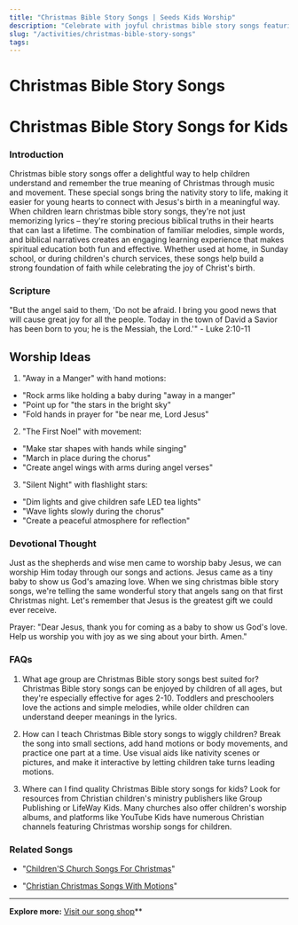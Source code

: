 ```yaml
---
title: "Christmas Bible Story Songs | Seeds Kids Worship"
description: "Celebrate with joyful christmas bible story songs featuring biblical Christmas themes. Holiday worship music for children and families."
slug: "/activities/christmas-bible-story-songs"
tags:
---
```


# Christmas Bible Story Songs

# Christmas Bible Story Songs for Kids

### Introduction
Christmas bible story songs offer a delightful way to help children understand and remember the true meaning of Christmas through music and movement. These special songs bring the nativity story to life, making it easier for young hearts to connect with Jesus's birth in a meaningful way. When children learn christmas bible story songs, they're not just memorizing lyrics – they're storing precious biblical truths in their hearts that can last a lifetime. The combination of familiar melodies, simple words, and biblical narratives creates an engaging learning experience that makes spiritual education both fun and effective. Whether used at home, in Sunday school, or during children's church services, these songs help build a strong foundation of faith while celebrating the joy of Christ's birth.

### Scripture
"But the angel said to them, 'Do not be afraid. I bring you good news that will cause great joy for all the people. Today in the town of David a Savior has been born to you; he is the Messiah, the Lord.'" - Luke 2:10-11

## Worship Ideas
1. "Away in a Manger" with hand motions:
- "Rock arms like holding a baby during "away in a manger"
- "Point up for "the stars in the bright sky"
- "Fold hands in prayer for "be near me, Lord Jesus"

2. "The First Noel" with movement:
- "Make star shapes with hands while singing"
- "March in place during the chorus"
- "Create angel wings with arms during angel verses"

3. "Silent Night" with flashlight stars:
- "Dim lights and give children safe LED tea lights"
- "Wave lights slowly during the chorus"
- "Create a peaceful atmosphere for reflection"

### Devotional Thought
Just as the shepherds and wise men came to worship baby Jesus, we can worship Him today through our songs and actions. Jesus came as a tiny baby to show us God's amazing love. When we sing christmas bible story songs, we're telling the same wonderful story that angels sang on that first Christmas night. Let's remember that Jesus is the greatest gift we could ever receive.

Prayer: "Dear Jesus, thank you for coming as a baby to show us God's love. Help us worship you with joy as we sing about your birth. Amen."

### FAQs
1. What age group are Christmas Bible story songs best suited for?
Christmas Bible story songs can be enjoyed by children of all ages, but they're especially effective for ages 2-10. Toddlers and preschoolers love the actions and simple melodies, while older children can understand deeper meanings in the lyrics.

2. How can I teach Christmas Bible story songs to wiggly children?
Break the song into small sections, add hand motions or body movements, and practice one part at a time. Use visual aids like nativity scenes or pictures, and make it interactive by letting children take turns leading motions.

3. Where can I find quality Christmas Bible story songs for kids?
Look for resources from Christian children's ministry publishers like Group Publishing or LifeWay Kids. Many churches also offer children's worship albums, and platforms like YouTube Kids have numerous Christian channels featuring Christmas worship songs for children.

### Related Songs

- "[Children'S Church Songs For Christmas](/activities/children-s-church-songs-for-christmas/)"

- "[Christian Christmas Songs With Motions](/activities/christian-christmas-songs-with-motions/)"

---

**Explore more:** [Visit our song shop](https://seedskidsworship.com/shop)**

<!-- Schema Markup -->
<script type="application/ld+json">
{
  "@context": "https://schema.org",
  "@type": "MusicRecording",
  "name": "Christmas Bible Story Songs",
  "byArtist": {
    "@type": "MusicGroup",
    "name": "Seeds Kids Worship"
  },
  "isFamilyFriendly": true,
  "url": "https://seedskidsworship.com/activities/christmas-bible-story-songs/"
}
</script>